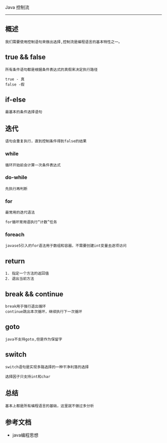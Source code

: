 Java 控制流

-------

## 概述
    
    我们需要使用控制语句来做出选择,控制流是编程语言的基本特性之一。

## true && false

    所有条件语句都是根据条件表达式的真假来决定执行路径

    true - 真 
    false -假

## if-else

    最基本的条件选择语句

## 迭代

    语句会重复执行，直到控制条件得到false的结果

### while

    循环开始前会计算一次条件表达式

### do-while

    先执行再判断

### for

    最常用的迭代语法

    for循环常用语执行“计数”任务

### foreach

    javase5引入的for语法用于数组和容器，不需要创建int变量去逐项访问

## return

    1. 指定一个方法的返回值
    2. 退出当前方法

## break && continue

    break用于强行退出循环
    continue跳出本次循环，继续执行下一次循环

## goto
    java不支持goto,但是作为保留字

## switch
    switch语句是实现多路选择的一种干净利落的选择
    
    选择因子只支持int和char


## 总结

    基本上都是所有编程语言的基础，这里就不做过多分析

## 参考文档

* java编程思想